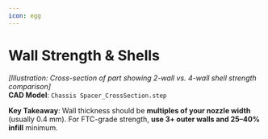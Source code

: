 ```yaml
---
icon: egg
---
```


# Wall Strength & Shells

_\[Illustration: Cross-section of part showing 2-wall vs. 4-wall shell strength comparison]_\
**CAD Model**: `Chassis Spacer_CrossSection.step`

**Key Takeaway**: Wall thickness should be **multiples of your nozzle width** (usually 0.4 mm). For FTC-grade strength, **use 3+ outer walls and 25–40% infill** minimum.
